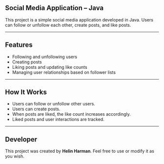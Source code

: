 ## Social Media Application – Java

This project is a simple social media application developed in Java. Users can follow or unfollow each other, create posts, and like posts.

---

##  Features

- Following and unfollowing users  
- Creating posts  
- Liking posts and updating like counts  
- Managing user relationships based on follower lists  

---

##  How It Works

- Users can follow or unfollow other users.  
- Users can create posts.  
- When posts are liked, the like count increases accordingly.  
- Liked posts and user interactions are tracked.  

---

##  Developer

This project was created by **Helin Harman**. Feel free to use or modify it as you wish.
